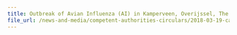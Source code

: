 ```yaml
---
title: Outbreak of Avian Influenza (AI) in Kamperveen, Overijssel, The Netherlands 
file_url: /news-and-media/competent-authorities-circulars/2018-03-19-ca.pdf
---
```

